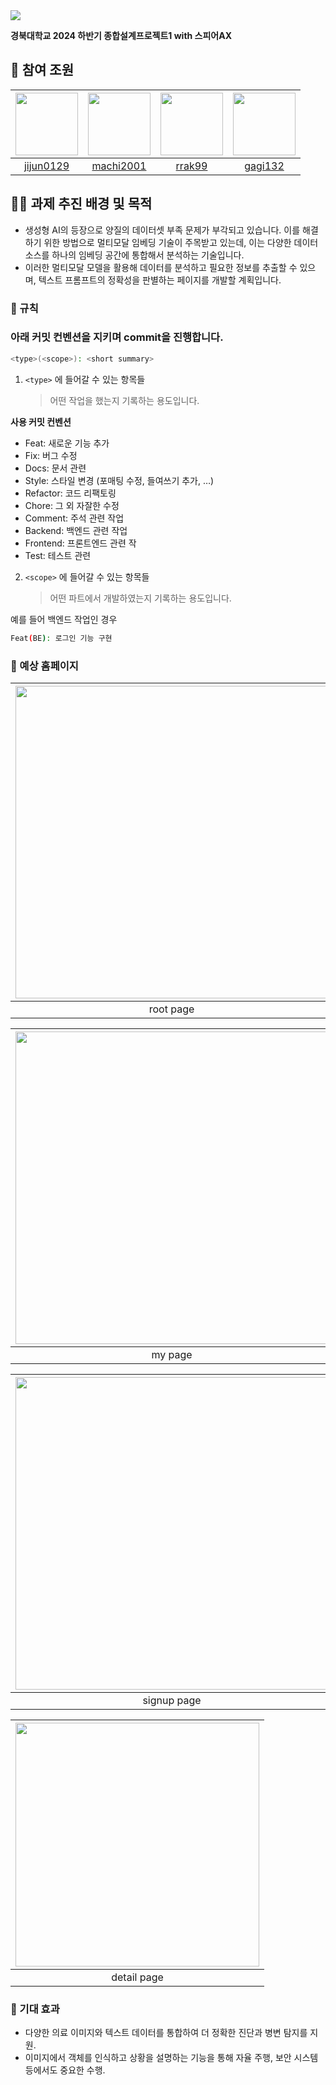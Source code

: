 <img src="https://capsule-render.vercel.app/api?type=cylinder&color=E3A6AE&height=140&section=header&text=멀티모달%20임베딩을%20활용한-nl-이미지%20속%20객체%20특성%20식별%20및%20텍스트%20프롬프트%20생성&fontcolor=363636&fontSize=30" />

**경북대학교 2024 하반기 종합설계프로젝트1 with 스피어AX**

## 🚩 참여 조원

| [<img src="https://github.com/jijun0129.png" width="100px">](https://github.com/jijun0129) | [<img src="https://github.com/machi2001.png" width="100px">](https://github.com/machi2001) | [<img src="https://github.com/rrak99.png" width="100px">](https://github.com/rrak99) | [<img src="https://github.com/gagi132.png" width="100px">](https://github.com/gagi132) |
| :----------------------------------------------------------------------------------------: | :----------------------------------------------------------------------------------------: | :----------------------------------------------------------------------------------: | :------------------------------------------------------------------------------------: |
|                         [jijun0129](https://github.com/jijun0129)                          |                         [machi2001](https://github.com/machi2001)                          |                         [rrak99](https://github.com/rrak99)                          |                         [gagi132](https://github.com/gagi132)                          |

## 👩‍🔧 과제 추진 배경 및 목적

- 생성형 AI의 등장으로 양질의 데이터셋 부족 문제가 부각되고 있습니다. 이를 해결하기 위한 방법으로 멀티모달 임베딩 기술이 주목받고 있는데, 이는 다양한 데이터 소스를 하나의 임베딩 공간에 통합해서 분석하는 기술입니다.
- 이러한 멀티모달 모델을 활용해 데이터를 분석하고 필요한 정보를 추출할 수 있으며, 텍스트 프롬프트의 정확성을 판별하는 페이지를 개발할 계획입니다.

### 📌 규칙

### 아래 커밋 컨벤션을 지키며 commit을 진행합니다.

```bash
<type>(<scope>): <short summary>
```

1. `<type>` 에 들어갈 수 있는 항목들
   > 어떤 작업을 했는지 기록하는 용도입니다.

**사용 커밋 컨벤션**

- Feat: 새로운 기능 추가
- Fix: 버그 수정
- Docs: 문서 관련
- Style: 스타일 변경 (포매팅 수정, 들여쓰기 추가, …)
- Refactor: 코드 리팩토링
- Chore: 그 외 자잘한 수정
- Comment: 주석 관련 작업
- Backend: 백엔드 관련 작업
- Frontend: 프론트엔드 관련 작
- Test: 테스트 관련

2. `<scope>` 에 들어갈 수 있는 항목들
   > 어떤 파트에서 개발하였는지 기록하는 용도입니다.

예를 들어 백엔드 작업인 경우

```bash
Feat(BE): 로그인 기능 구현
```

### 📄 예상 홈페이지

| [<img src="https://i.ibb.co/Cs9RKqM/root-page-1.png" width="500px">](#) | [<img src="https://i.ibb.co/k4rXZdW/main-page-1.png" width="500px">](#) |
| :---------------------------------------------------------------------: | :---------------------------------------------------------------------: |
|                                root page                                |                                main page                                |

| [<img src="https://i.ibb.co/Tm6xLYy/my-page.png" width="500px">](#) | [<img src="https://i.ibb.co/QXvb6Ft/bookmark-page.png" width="500px">](#) |
| :-----------------------------------------------------------------: | :-----------------------------------------------------------------------: |
|                               my page                               |                               bookmark page                               |

| [<img src="https://i.ibb.co/txmY8wz/signup-page.png" width="500px">](#) | [<img src="https://i.ibb.co/MsT0Vbt/result-page.png" width="500px">](#) |
| :---------------------------------------------------------------------: | :---------------------------------------------------------------------: |
|                               signup page                               |                               result page                               |

| [<img src="https://i.ibb.co/8dJgwPZ/detail-page.png" width="390px">](#) |
| :---------------------------------------------------------------------: |
|                               detail page                               |

### 🚀 기대 효과

- 다양한 의료 이미지와 텍스트 데이터를 통합하여 더 정확한 진단과 병변 탐지를 지원.
- 이미지에서 객체를 인식하고 상황을 설명하는 기능을 통해 자율 주행, 보안 시스템 등에서도 중요한 수행.
